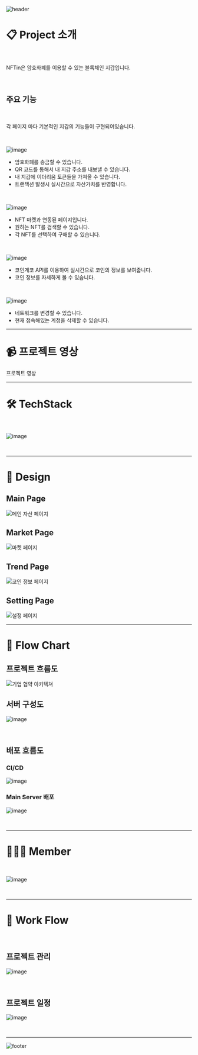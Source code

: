 ![header](https://capsule-render.vercel.app/api?type=waving&color=gradient&customColorList=2,3,4,5,6,7,8,9,15,30&height=200&section=header&text=NFTin(BlockChain%20Wallet)&fontSize=60&animation=twinkling)

# 📋 Project 소개

<br />

NFTin은 암호화폐를 이용할 수 있는 블록체인 지갑입니다.

<br />

## 주요 기능

<br />

각 페이지 마다 기본적인 지갑의 기능들이 구현되어있습니다.

<br />

![image](https://github.com/100space/wallet/assets/118948028/689f9cbb-840f-46f5-8e36-5a260d6f570f)

- 암호화폐를 송금할 수 있습니다.
- QR 코드를 통해서 내 지갑 주소를 내보낼 수 있습니다.
- 내 지갑에 이더리움 토큰들을 가져올 수 있습니다.
- 트랜잭션 발생시 실시간으로 자산가치를 반영합니다.

<br />

![image](https://github.com/100space/wallet/assets/118948028/996d0d4e-42be-4c78-b259-16d996423568)

- NFT 마켓과 연동된 페이지입니다.
- 원하는 NFT를 검색할 수 있습니다.
- 각 NFT를 선택하여 구매할 수 있습니다.

<br />

![image](https://github.com/100space/wallet/assets/118948028/f878ea56-dd6a-4de9-a1a0-bda1527aca0d)

- 코인게코 API를 이용하여 실시간으로 코인의 정보를 보여줍니다.
- 코인 정보를 자세하게 볼 수 있습니다.

<br />

![image](https://github.com/100space/wallet/assets/118948028/93f4fe8f-e7c0-4b5d-ab0a-4713f3bf0e7c)

- 네트워크를 변경할 수 있습니다.
- 현재 접속해있는 계정을 삭제할 수 있습니다.

---

# 📹 프로젝트 영상


프로젝트 영상

---

# 🛠️ TechStack

<br />

![image](https://github.com/100space/wallet/assets/118948028/59a39a1e-eee1-4c0f-9b26-e7df88b6626b)

<br />

---

# 🎨 Design

## Main Page

![메인 자산 페이지](https://github.com/100space/wallet/assets/118948028/5498cf2c-b1c6-4d60-9c7c-d07b3944ceb6)

## Market Page

![마켓 페이지](https://github.com/100space/wallet/assets/118948028/e69df589-d65b-4bea-854d-1187e53e1da7)

## Trend Page

![코인 정보 페이지](https://github.com/100space/wallet/assets/118948028/a615e78b-4ae5-4eda-88d8-1fefdcf209b7)

## Setting Page

![설정 페이지](https://github.com/100space/wallet/assets/118948028/b09fd45d-63fd-4969-a5ce-967604c062b2)

---

# 🔀 Flow Chart

## 프로젝트 흐름도

![기업 협약 아키텍쳐](https://github.com/100space/wallet/assets/118948028/90fe8b49-bc8c-4c46-bff0-0a4702d42809)

## 서버 구성도

![image](https://github.com/100space/wallet/assets/118948028/d134763f-bcef-4325-8c13-b65c2d1f3d45)

<br />

## 배포 흐름도

### CI/CD

![image](https://github.com/100space/wallet/assets/118948028/c2ab21cd-201a-487b-8b37-5c8639ac83ae)

### Main Server 배포

![image](https://github.com/100space/wallet/assets/118948028/8dfe48e5-20ef-4fa6-a108-bbfda78503b4)

<br />

---

# 🧑🏻‍💻 Member

<br />

![image](https://github.com/100space/wallet/assets/118948028/04aeb1db-7cdf-442a-b766-0a3c0de8aa07)

<br />

---

# 📅 Work Flow

<br />

## 프로젝트 관리

![image](https://github.com/100space/wallet/assets/118948028/d9b6c4bb-e8c1-40ed-a01f-3f97f499b525)

<br />

## 프로젝트 일정

![image](https://github.com/100space/wallet/assets/118948028/8764cab6-64c0-40dc-86e3-cc3d738cd5ff)

<br />

---

![footer](https://capsule-render.vercel.app/api?type=soft&color=gradient&customColorList=1,15,30&height=120&section=header&text=Thank%20You&fontSize=60&animation=twinkling)
